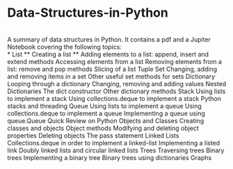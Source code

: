 # Data-Structures-in-Python
<br/>
A summary of data structures in Python. It contains a pdf and a Jupiter Notebook covering the following topics:
<br/>
* List
  ** Creating a list
  ** Adding elements to a list: append, insert and extend methods
  Accessing elements from a list
  Removing elements from a list: remove and pop methods
  Slicing of a list
Tuple
Set
  Changing, adding and removing items in a set
  Other useful set methods for sets
Dictionary
  Looping through a dictionary
  Changing, removing and adding values
  Nested Dictionaries
  The dict constructor
  Other dictionary methods
Stack
  Using lists to implement a stack
  Using collections.deque to implement a stack
  Python stacks and threading
Queue
  Using lists to implement a queue
  Using collections.deque to implement a queue
  Implementing a queue using queue.Queue
Quick Review on Python Objects and Classes
  Creating classes and objects
  Object methods
  Modifying and deleting object properties
  Deleting objects
  The pass statement
Linked Lists
  Collections.deque in order to implement a linked-list
  Implementing a listed link
  Doubly linked lists and circular linked lists
Trees
  Traversing trees
  Binary trees
  Implementing a binary tree
Binary trees using dictionaries
Graphs
